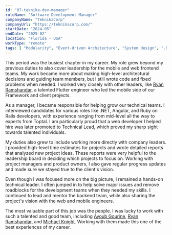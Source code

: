 ```yaml
---
id: "07-teknika-dev-manager"
roleName: "Software Development Manager"
companyName: "TeknikaCorp"
companyUrl: "https://teknikacorp.com/"
startDate: "2024-05"
endDate: "2025-02"
location: "Florida - USA"
workType: "remote"
tags: [ "Modularity", "Event-driven Architecture", "System design", ".NET", "C#", "Entity Framework", "Angular", "Typescript", "Flutter", "Dart", "MySQL", "SOLID Principles", "Stripe", "DataDog", "Firebase Auth", "Firebase FCM", "Youtrack", "Agile Scrum", "Leadership", "Mentorship", "Management", "Stakeholders-engagement", "Technical-interviewing" ]
---
```


This period was the busiest chapter in my career. My role grew beyond my previous duties to also cover leadership for
the mobile and web frontend teams. My work became more about making high-level architectural decisions and guiding team
members, but I still wrote code and fixed problems when needed. I worked very closely with other leaders,
like [Ryan Ramshandar](https://www.linkedin.com/in/ryanramchandar/), a talented Flutter engineer who led the mobile side
of our Framework and client projects.

As a manager, I became responsible for helping grow our technical teams. I interviewed candidates for various roles like
.NET, Angular, and Ruby on Rails developers, with experience ranging from mid-level all the way to experts from Toptal.
I am particularly proud that a web developer I helped hire was later promoted to Technical Lead, which proved my sharp
sight towards talented individuals.

My duties also grew to include working more directly with company leaders. I provided high-level time estimates for
projects and wrote detailed reports that analyzed new project ideas. These reports were very helpful to the leadership
board in deciding which projects to focus on. Working with project managers and product owners, I also gave regular
progress updates and made sure we stayed true to the client's vision.

Even though I was focused more on the big picture, I remained a hands-on technical leader. I often jumped in to help
solve major issues and remove roadblocks for the development teams when they needed my skills. I continued to lead and
mentor the backend team, while also sharing the project's vision with the web and mobile engineers.

The most valuable part of this job was the people. I was lucky to work with such a talented and good team, including
[Ayoub Gourine](https://www.linkedin.com/in/gourine-ayoub-002a701bb/), [Ryan Ramshandar](https://www.linkedin.com/in/ryanramchandar/),
and [Michael Knight](https://www.linkedin.com/in/michael-knight-095619207/). Working with them made this one of the best
experiences of my career.